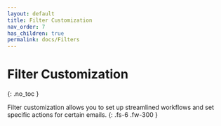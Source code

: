 ```yaml
---
layout: default
title: Filter Customization
nav_order: 7
has_children: true
permalink: docs/Filters
---
```


# Filter Customization
{: .no_toc }

Filter customization allows you to set up streamlined workflows and set specific actions for certain emails.
{: .fs-6 .fw-300 }
